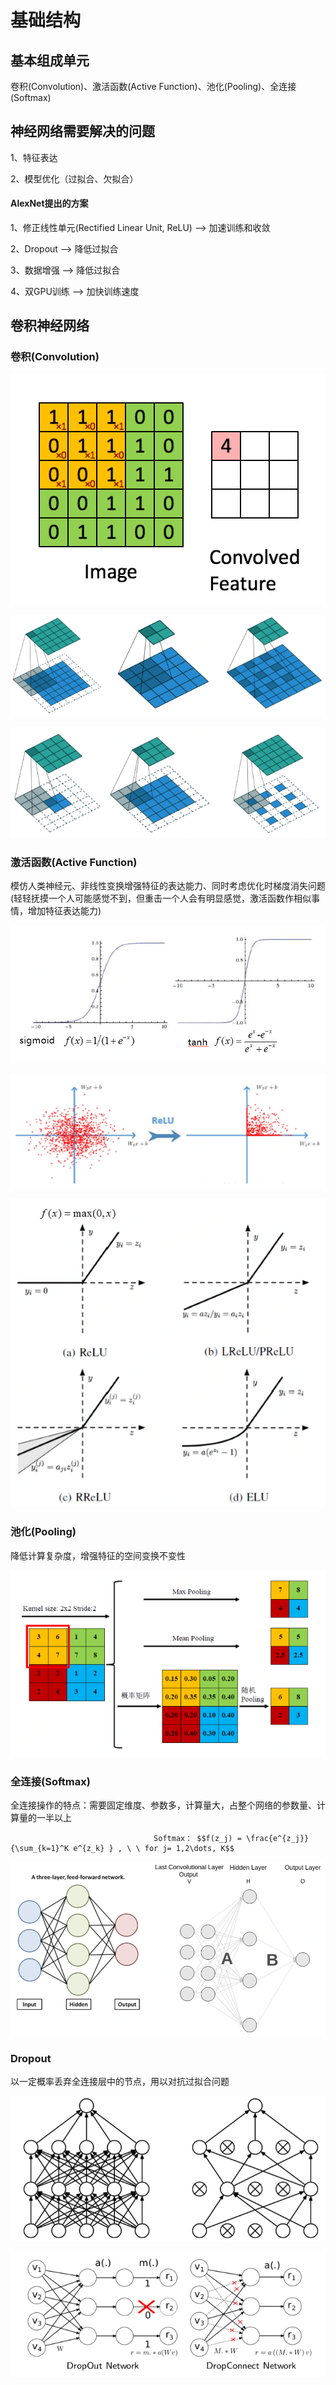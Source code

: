 # 基础结构

## 基本组成单元

卷积\(Convolution\)、激活函数\(Active Function\)、池化\(Pooling\)、全连接\(Softmax\)

## 神经网络需要解决的问题

1、特征表达

2、模型优化（过拟合、欠拟合）

#### AlexNet提出的方案 <a id="alexnet-ti-chu-de-fang-an"></a>

1、修正线性单元\(Rectified Linear Unit, ReLU\) --&gt; 加速训练和收敛

2、Dropout --&gt; 降低过拟合

3、数据增强 --&gt; 降低过拟合

4、双GPU训练 --&gt; 加快训练速度

## 卷积神经网络 <a id="juan-ji-shen-jing-wang-luo"></a>

### 卷积\(Convolution\) <a id="juan-ji-convolution"></a>

![&#x4E8C;&#x7EF4;&#x5377;&#x79EF;&#x793A;&#x610F;&#x56FE;](../../../.gitbook/assets/image%20%285%29.png)

![padding                                                strides                                                        dilation](../../../.gitbook/assets/timline-jie-tu-20180911092534.png)

![transposed                             padding+strides                   padding+strides+transposed](../../../.gitbook/assets/timline-jie-tu-20180911092703.png)

### 激活函数\(Active Function\) <a id="ji-huo-han-shu-active-function"></a>

模仿人类神经元、非线性变换增强特征的表达能力、同时考虑优化时梯度消失问题 \(轻轻抚摸一个人可能感觉不到，但重击一个人会有明显感觉，激活函数作相似事情，增加特征表达能力\)

![sigmoid&amp;tanh](../../../.gitbook/assets/timline-jie-tu-20180911092931.png)

![&#x4E8C;&#x7EF4;&#x60C5;&#x51B5;&#x4E0B;&#xFF0C;&#x4F7F;&#x7528;ReLU&#x4E4B;&#x540E;&#x7684;&#x6548;&#x679C;](../../../.gitbook/assets/timline-jie-tu-20180911093043.png)

![&#x6FC0;&#x6D3B;&#x51FD;&#x6570;&#x7684;&#x53D1;&#x5C55;](../../../.gitbook/assets/timline-jie-tu-20180911093135.png)

### 池化\(Pooling\) <a id="chi-hua-pooling"></a>

 降低计算复杂度，增强特征的空间变换不变性

![Max&#x3001;Min&#x3001;Random pooling](../../../.gitbook/assets/timline-jie-tu-20180911093221.png)

### 全连接\(Softmax\) <a id="quan-lian-jie-softmax"></a>

 全连接操作的特点：需要固定维度、参数多，计算量大，占整个网络的参数量、计算量的一半以上

                                    Softmax： $$f(z_j) = \frac{e^{z_j}}{\sum_{k=1}^K e^{z_k} } , \ \ for j= 1,2\dots, K$$ 

![&#x4E00;&#x7EF4;&#x5168;&#x8FDE;&#x63A5;                                                                                     &#x4E8C;&#x7EF4;&#x5168;&#x8FDE;&#x63A5;](../../../.gitbook/assets/timline-jie-tu-20180911093406.png)

### Dropout <a id="dropout"></a>

以一定概率丢弃全连接层中的节点，用以对抗过拟合问题

![Dropout&#x7B80;&#x56FE;&#x793A;&#x4F8B;](../../../.gitbook/assets/tu-pian-1%20%281%29.png)

![Dropout\(&#x6FC0;&#x6D3B;&#x51FD;&#x6570;&#x4E4B;&#x540E;\) Dropconnect\(&#x6FC0;&#x6D3B;&#x51FD;&#x6570;&#x4E4B;&#x524D;\)](../../../.gitbook/assets/tu-pian-2%20%283%29.png)

